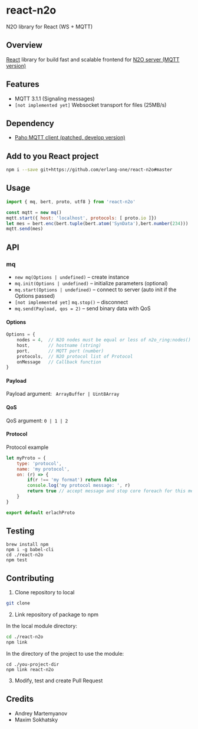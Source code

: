 # react-n2o
N2O library for React (WS + MQTT)

## Overview

[React](https://github.com/facebook/react) library for build fast and scalable frontend for [N2O server (MQTT version)](https://github.com/synrc/mqtt)

## Features

* MQTT 3.1.1 (Signaling messages)
* `[not implemented yet]` Websocket transport for files (25MB/s)

## Dependency

* [Paho MQTT client (patched, develop version)](https://github.com/erlang-one/paho.mqtt.javascript/tree/develop)

## Add to you React project

```sh
npm i --save git+https://github.com/erlang-one/react-n2o#master
```

## Usage

```javascript
import { mq, bert, proto, utf8 } from 'react-n2o'

const mqtt = new mq()
mqtt.start({ host: 'localhost', protocols: [ proto.io ]})
let mes = bert.enc(bert.tuple(bert.atom('SynData'),bert.number(234)))
mqtt.send(mes)
```

## API

### mq

* `new mq(Options | undefined)` – create instance
* `mq.init(Options | undefined)` – initialize parameters (optional)
* `mq.start(Options | undefined)` – connect to server (auto init if the Options passed)
* `[not implemented yet]` `mq.stop()` – disconnect
*  `mq.send(Payload, qos = 2)` – send binary data with QoS

#### Options
```javascript
Options = {
    nodes = 4,  // N2O nodes must be equal or less of n2o_ring:nodes()
    host,       // hostname (string)
    port,       // MQTT port (number)
    protocols,  // N2O protocol list of Protocol
    onMessage   // Callback function
}
```

#### Payload

Payload argument: ` ArrayBuffer | Uint8Array`

#### QoS

QoS argument: `0 | 1 | 2`

#### Protocol

Protocol example

```javascript
let myProto = {
    type: 'protocol',
    name: 'my protocol',
    on: (r) => {
        if(r !== 'my format') return false
        console.log('my protocol message: ', r)
        return true // accept message and stop core foreach for this message
    }
}

export default erlachProto
```

## Testing

```
brew install npm
npm i -g babel-cli
cd ./react-n2o
npm test
```

## Contributing

1. Clone repository to local
```sh
git clone 
```

2. Link repository of package to npm

In the local module directory:

```sh
cd ./react-n2o
npm link
```

In the directory of the project to use the module:

```
cd ./you-project-dir
npm link react-n2o
```

3. Modify, test and create Pull Request

## Credits

* Andrey Martemyanov
* Maxim Sokhatsky
